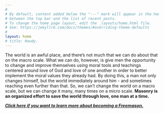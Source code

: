 ```yaml
---
#
# By default, content added below the "---" mark will appear in the home page
# between the top bar and the list of recent posts.
# To change the home page layout, edit the _layouts/home.html file.
# See: https://jekyllrb.com/docs/themes/#overriding-theme-defaults
#
layout: home
# title: Howdy.
---
```

The world is an awful place, and there’s not much that we can do about that on the macro scale. What we can do, however, is give men the opportunity to change and improve themselves using moral tools and teachings centered around love of God and love of one another in order to better implement the moral values they already had. By doing this, a man not only changes himself, but the world immediately around him - and sometimes reaching even further than that. So, we can’t change the world on a macro scale, but we can change it many, many times on a micro scale. **Masonry is an organized effort to save the world through love, one man at a time.**

[***Click here if you want to learn more about becoming a Freemason.***](becomingamason.md)
